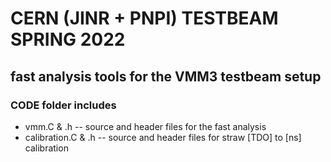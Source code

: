 # CERN (JINR + PNPI) TESTBEAM SPRING 2022

## fast analysis tools for the VMM3 testbeam setup

### СODE folder includes

- vmm.C & .h -- source and header files for the fast analysis
- calibration.C & .h -- source and header files for straw [TDO] to [ns] calibration 
